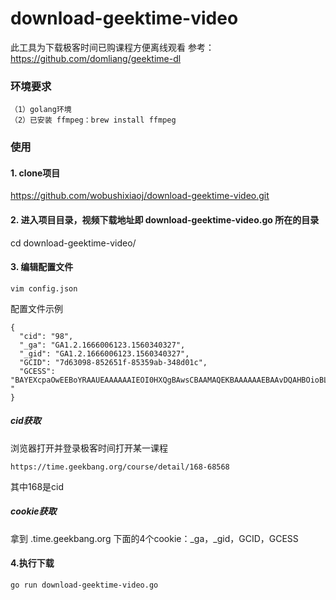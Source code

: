 # download-geektime-video
此工具为下载极客时间已购课程方便离线观看
参考：https://github.com/domliang/geektime-dl
### 环境要求
```
（1）golang环境
（2）已安装 ffmpeg：brew install ffmpeg

```
### 使用

#### 1. clone项目
https://github.com/wobushixiaoj/download-geektime-video.git

#### 2. 进入项目目录，视频下载地址即 download-geektime-video.go 所在的目录
cd download-geektime-video/

#### 3. 编辑配置文件
```
vim config.json
```
配置文件示例
```
{
  "cid": "98",
  "_ga": "GA1.2.1666006123.1560340327",
  "_gid": "GA1.2.1666006123.1560340327",
  "GCID": "7d63098-852651f-85359ab-348d01c",
  "GCESS": "BAYEXcpaOwEEBoYRAAUEAAAAAAIEOI0HXQgBAwsCBAAMAQEKBAAAAAAEBAAvDQAHBOioBL0JAQEDBDiNB10-"
}
```
##### cid获取
浏览器打开并登录极客时间打开某一课程
```
https://time.geekbang.org/course/detail/168-68568
```
其中168是cid

##### cookie获取
拿到 .time.geekbang.org 下面的4个cookie：_ga，_gid，GCID，GCESS

#### 4.执行下载
```
go run download-geektime-video.go
```
